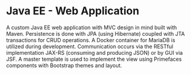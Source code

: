 # Java EE - Web Application

A custom Java EE web application with MVC design in mind built with Maven. 
Persistence is done with JPA (using Hibernate) coupled with JTA transactions for CRUD operations.
A Docker container for MariaDB is utilized during development.
Communication occurs via the RESTful implementation JAX-RS (consuming and producing JSON) or by GUI via JSF. 
A master template is used to implement the view using Primefaces components with Bootstrap themes and layout.


